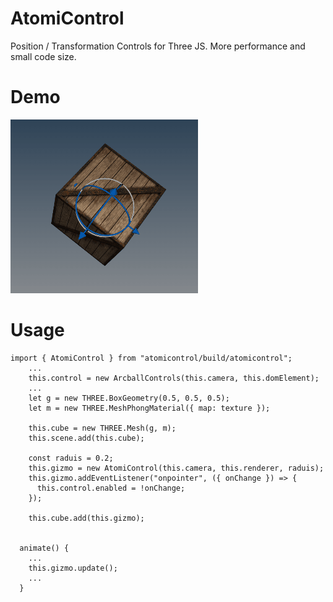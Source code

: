 # AtomiControl
Position / Transformation Controls for Three JS. More performance and small code size.

# Demo
![](https://github.com/atomicra/AtomiControl/blob/main/demo.gif)

# Usage
```...
import { AtomiControl } from "atomicontrol/build/atomicontrol";
    ...
    this.control = new ArcballControls(this.camera, this.domElement);
    ...
    let g = new THREE.BoxGeometry(0.5, 0.5, 0.5);
    let m = new THREE.MeshPhongMaterial({ map: texture });

    this.cube = new THREE.Mesh(g, m);
    this.scene.add(this.cube);

    const raduis = 0.2;
    this.gizmo = new AtomiControl(this.camera, this.renderer, raduis);
    this.gizmo.addEventListener("onpointer", ({ onChange }) => {
      this.control.enabled = !onChange;
    });

    this.cube.add(this.gizmo);

    
  animate() {
    ...
    this.gizmo.update();
    ...
  }
```